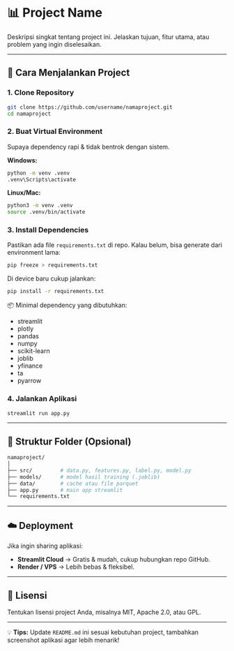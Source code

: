 # 📊 Project Name

Deskripsi singkat tentang project ini. Jelaskan tujuan, fitur utama, atau problem yang ingin diselesaikan.

---

## 🚀 Cara Menjalankan Project

### 1. Clone Repository

```bash
git clone https://github.com/username/namaproject.git
cd namaproject
```

### 2. Buat Virtual Environment

Supaya dependency rapi & tidak bentrok dengan sistem.

**Windows:**

```bash
python -m venv .venv
.venv\Scripts\activate
```

**Linux/Mac:**

```bash
python3 -m venv .venv
source .venv/bin/activate
```

### 3. Install Dependencies

Pastikan ada file `requirements.txt` di repo. Kalau belum, bisa generate dari environment lama:

```bash
pip freeze > requirements.txt
```

Di device baru cukup jalankan:

```bash
pip install -r requirements.txt
```

📦 Minimal dependency yang dibutuhkan:

* streamlit
* plotly
* pandas
* numpy
* scikit-learn
* joblib
* yfinance
* ta
* pyarrow

### 4. Jalankan Aplikasi

```bash
streamlit run app.py
```

---

## 📂 Struktur Folder (Opsional)

```bash
namaproject/
│
├── src/         # data.py, features.py, label.py, model.py
├── models/      # model hasil training (.joblib)
├── data/        # cache atau file parquet
├── app.py       # main app streamlit
└── requirements.txt
```

---

## ☁️ Deployment

Jika ingin sharing aplikasi:

* **Streamlit Cloud** → Gratis & mudah, cukup hubungkan repo GitHub.
* **Render / VPS** → Lebih bebas & fleksibel.

---

## 📝 Lisensi

Tentukan lisensi project Anda, misalnya MIT, Apache 2.0, atau GPL.

---

💡 **Tips:** Update `README.md` ini sesuai kebutuhan project, tambahkan screenshot aplikasi agar lebih menarik!
